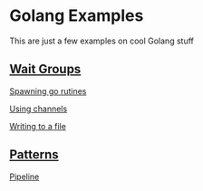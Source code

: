 # Golang Examples

This are just a few examples on cool Golang stuff

## [Wait Groups](https://github.com/LautaroJayat/golang_examples/tree/master/wait_groups)
   
   [Spawning go rutines](https://github.com/LautaroJayat/golang_examples/tree/master/wait_groups/spawning_go_rutines)
   
   [Using channels](https://github.com/LautaroJayat/golang_examples/tree/master/wait_groups/using_channels)
   
   [Writing to a file](https://github.com/LautaroJayat/golang_examples/tree/master/wait_groups/writing_to_file)

## [Patterns](https://github.com/LautaroJayat/golang_examples/tree/master/patterns)   
   
   [Pipeline](https://github.com/LautaroJayat/golang_examples/tree/master/patterns/pipeline)
    